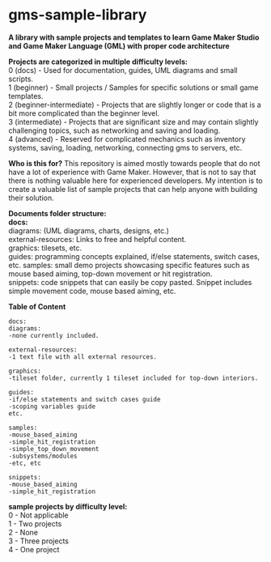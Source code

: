 # gms-sample-library
**A library with sample projects and templates to learn Game Maker Studio and Game Maker Language (GML) with proper code architecture**



**Projects are categorized in multiple difficulty levels:**  
0 (docs) - Used for documentation, guides, UML diagrams and small scripts.  
1 (beginner) - Small projects / Samples for specific solutions or small game templates.   
2 (beginner-intermediate) - Projects that are slightly longer or code that is a bit more complicated than the beginner level.  
3 (intermediate) - Projects that are significant size and may contain slightly challenging topics, such as networking and saving and loading.   
4 (advanced) - Reserved for complicated mechanics such as inventory systems, saving, loading, networking, connecting gms to servers, etc.  
  
  
  
**Who is this for?**
This repository is aimed mostly towards people that do not have a lot of experience with Game Maker. However, that is not to say that there is nothing valuable here for experienced developers. My intention is to create a valuable list of sample projects that can help anyone with building their solution.  
  
**Documents folder structure:**  
**docs:**  
diagrams: (UML diagrams, charts, designs, etc.)  
external-resources: Links to free and helpful content.  
graphics: tilesets, etc.  
guides: programming concepts explained, if/else statements, switch cases, etc. 
samples: small demo projects showcasing specific features such as mouse based aiming, top-down movement or hit registration.  
snippets: code snippets that can easily be copy pasted. Snippet includes simple movement code, mouse based aiming, etc.  


**Table of Content**    
```
docs:
diagrams:   
-none currently included.  
  
external-resources:  
-1 text file with all external resources.  
  
graphics:  
-tileset folder, currently 1 tileset included for top-down interiors.
  
guides:  
-if/else statements and switch cases guide  
-scoping variables guide  
etc.
  
samples:  
-mouse_based_aiming  
-simple_hit_registration  
-simple_top_down_movement  
-subsystems/modules
-etc, etc
  
snippets:  
-mouse_based_aiming  
-simple_hit_registration  
```  

**sample projects by difficulty level:**  
0 - Not applicable  
1 - Two projects  
2 - None  
3 - Three projects  
4 - One project  

